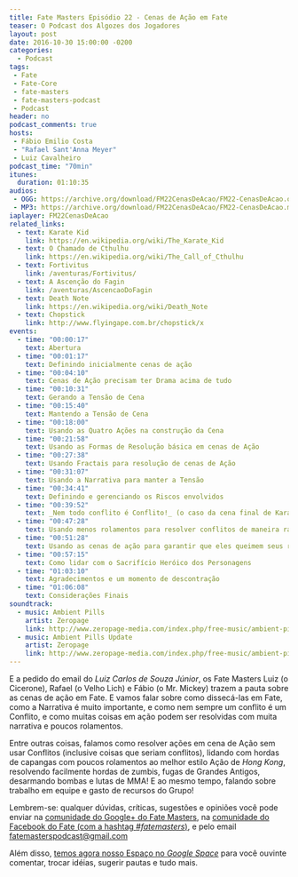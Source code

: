 ```yaml
---
title: Fate Masters Episódio 22 - Cenas de Ação em Fate
teaser: O Podcast dos Algozes dos Jogadores
layout: post
date: 2016-10-30 15:00:00 -0200
categories:
  - Podcast
tags:
 - Fate
 - Fate-Core
 - fate-masters
 - fate-masters-podcast
 - Podcast
header: no
podcast_comments: true 
hosts:
 - Fábio Emilio Costa
 - "Rafael Sant'Anna Meyer"
 - Luiz Cavalheiro
podcast_time: "70min"
itunes:
  duration: 01:10:35
audios:
 - OGG: https://archive.org/download/FM22CenasDeAcao/FM22-CenasDeAcao.ogg       
 - MP3: https://archive.org/download/FM22CenasDeAcao/FM22-CenasDeAcao.mp3
iaplayer: FM22CenasDeAcao
related_links:
  - text: Karate Kid
    link: https://en.wikipedia.org/wiki/The_Karate_Kid
  - text: O Chamado de Cthulhu
    link: https://en.wikipedia.org/wiki/The_Call_of_Cthulhu
  - text: Fortivitus
    link: /aventuras/Fortivitus/
  - text: A Ascenção do Fagin
    link: /aventuras/AscencaoDoFagin
  - text: Death Note
    link: https://en.wikipedia.org/wiki/Death_Note
  - text: Chopstick
    link: http://www.flyingape.com.br/chopstick/x
events:
  - time: "00:00:17"
    text: Abertura 
  - time: "00:01:17"
    text: Definindo inicialmente cenas de ação
  - time: "00:04:10"
    text: Cenas de Ação precisam ter Drama acima de tudo
  - time: "00:10:31"
    text: Gerando a Tensão de Cena
  - time: "00:15:40"
    text: Mantendo a Tensão de Cena
  - time: "00:18:00"
    text: Usando as Quatro Ações na construção da Cena
  - time: "00:21:58"
    text: Usando as Formas de Resolução básica em cenas de Ação
  - time: "00:27:38"
    text: Usando Fractais para resolução de cenas de Ação
  - time: "00:31:07"
    text: Usando a Narrativa para manter a Tensão
  - time: "00:34:41"
    text: Definindo e gerenciando os Riscos envolvidos 
  - time: "00:39:52"
    text: _Nem todo conflito é Conflito!_ (o caso da cena final de Karate Kid)
  - time: "00:47:28"
    text: Usando menos rolamentos para resolver conflitos de maneira rápida, narrativa e brutal
  - time: "00:51:28"
    text: Usando as cenas de ação para garantir que eles queimem seus recursos e sintam a pressão
  - time: "00:57:15"
    text: Como lidar com o Sacrifício Heróico dos Personagens
  - time: "01:03:10"
    text: Agradecimentos e um momento de descontração
  - time: "01:06:08"
    text: Considerações Finais
soundtrack:
  - music: Ambient Pills
    artist: Zeropage
    link: http://www.zeropage-media.com/index.php/free-music/ambient-pills
  - music: Ambient Pills Update
    artist: Zeropage
    link: http://www.zeropage-media.com/index.php/free-music/ambient-pills-update
---
```


E a pedido do email do _Luiz Carlos de Souza Júnior_, os Fate Masters Luiz (o Cicerone), Rafael (o Velho Lich) e Fábio (o Mr. Mickey) trazem a pauta sobre as cenas de ação em Fate. E vamos falar sobre como dissecá-las em Fate, como a Narrativa é muito importante, e como nem sempre um conflito é um Conflito, e como muitas coisas em ação podem ser resolvidas com muita narrativa e poucos rolamentos.

Entre outras coisas, falamos como resolver ações em cena de Ação sem usar Conflitos (inclusive coisas que seriam conflitos), lidando com hordas de capangas com poucos rolamentos ao melhor estilo Ação de _Hong Kong_, resolvendo facilmente hordas de zumbis, fugas de Grandes Antigos, desarmando bombas e lutas de MMA! E ao mesmo tempo, falando sobre trabalho em equipe e gasto de recursos do Grupo!

Lembrem-se: qualquer  dúvidas, críticas, sugestões  e opiniões você pode enviar na [comunidade do Google+ do Fate Masters][gplus], na [comunidade do Facebook do Fate (com a hashtag _#fatemasters_)][fb], e pelo email <fatemasterspodcast@gmail.com>

Além disso, [temos agora nosso Espaço no _Google Space_][spaces] para você ouvinte comentar, trocar idéias, sugerir pautas e tudo mais.

[gplus]: https://plus.google.com/communities/100913016060492249875
[fb]: https://www.facebook.com/groups/faterpgbrasil/
[spaces]: https://goo.gl/spaces/gFqsaUsaSJN1boHH9
